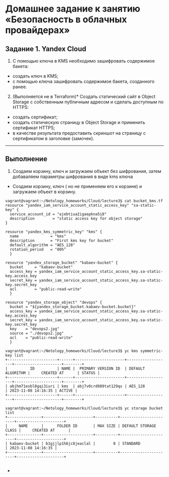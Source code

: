 # Домашнее задание к занятию «Безопасность в облачных провайдерах»

## Задание 1. Yandex Cloud
1. С помощью ключа в KMS необходимо зашифровать содержимое бакета:
 * создать ключ в KMS;
 * с помощью ключа зашифровать содержимое бакета, созданного ранее.
2. (Выполняется не в Terraform)* Создать статический сайт в Object Storage c собственным публичным адресом и сделать доступным по HTTPS:
 * создать сертификат;
 * создать статическую страницу в Object Storage и применить сертификат HTTPS;
 * в качестве результата предоставить скриншот на страницу с сертификатом в заголовке (замочек).
***
## Выполнение

1. Создаем корзину, ключ и загружаем объект без шифрования, затем добаваляем параметры шифрования в виде kms ключа
 * Создаем корзину, ключ ( но не применяем его к корзине) и загружаем объект в корзину.
````
vagrant@vagrant:~/Netology_homeworks/Cloud/lecture3$ cat bucket_kms.tf
resource "yandex_iam_service_account_static_access_key" "sa-static-key" {
  service_account_id = "ajebtiua2igaepkna5i8"
  description        = "static access key for object storage"
}

resource "yandex_kms_symmetric_key" "kms" {
  name              = "kms"
  description       = "First kms key for bucket"
  default_algorithm = "AES_128"
  rotation_period   = "80h"
  }

resource "yandex_storage_bucket" "kabaev-bucket" {
  bucket     = "kabaev-bucket"
  access_key = yandex_iam_service_account_static_access_key.sa-static-key.access_key
  secret_key = yandex_iam_service_account_static_access_key.sa-static-key.secret_key
  acl        = "public-read-write"
  }

resource "yandex_storage_object" "devops" {
  bucket = "${yandex_storage_bucket.kabaev-bucket.bucket}"
  access_key = yandex_iam_service_account_static_access_key.sa-static-key.access_key
  secret_key = yandex_iam_service_account_static_access_key.sa-static-key.secret_key
  key    = "devops2.jpg"
  source = "./devops2.jpg"
  acl    = "public-read-write"
  }

vagrant@vagrant:~/Netology_homeworks/Cloud/lecture3$ yc kms symmetric-key list
+----------------------+------+----------------------+-------------------+---------------------+--------+
|          ID          | NAME |  PRIMARY VERSION ID  | DEFAULT ALGORITHM |     CREATED AT      | STATUS |
+----------------------+------+----------------------+-------------------+---------------------+--------+
| abjhm71esbl8gqi3iuri | kms  | abj7v0crd089tat129qs | AES_128           | 2023-11-08 14:16:35 | ACTIVE |
+----------------------+------+----------------------+-------------------+---------------------+--------+

vagrant@vagrant:~/Netology_homeworks/Cloud/lecture3$ yc storage bucket list
+---------------+----------------------+----------+-----------------------+---------------------+
|     NAME      |      FOLDER ID       | MAX SIZE | DEFAULT STORAGE CLASS |     CREATED AT      |
+---------------+----------------------+----------+-----------------------+---------------------+
| kabaev-bucket | b1gjjlp1h6jc8jeaclal |        0 | STANDARD              | 2023-11-08 14:16:35 |
+---------------+----------------------+----------+-----------------------+---------------------+


````
 * 
